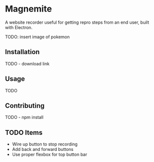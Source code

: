 # Magnemite

A website recorder useful for getting repro steps from an end user, built with Electron.

TODO: insert image of pokemon

## Installation

TODO - download link

## Usage

TODO

## Contributing

TODO - npm install

## TODO Items

* Wire up button to stop recording
* Add back and forward buttons
* Use proper flexbox for top button bar